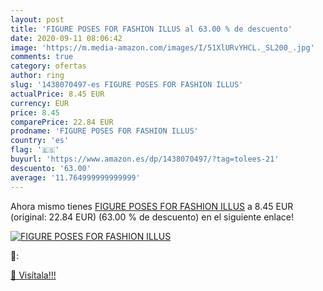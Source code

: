 ```yaml
---
layout: post
title: 'FIGURE POSES FOR FASHION ILLUS al 63.00 % de descuento'
date: 2020-09-11 08:06:42
image: 'https://m.media-amazon.com/images/I/51XlURvYHCL._SL200_.jpg'
comments: true
category: ofertas
author: ring
slug: '1438070497-es FIGURE POSES FOR FASHION ILLUS'
actualPrice: 8.45 EUR
currency: EUR
price: 8.45
comparePrice: 22.84 EUR
prodname: 'FIGURE POSES FOR FASHION ILLUS'
country: 'es'
flag: '🇪🇸'
buyurl: 'https://www.amazon.es/dp/1438070497/?tag=tolees-21'
descuento: '63.00'
average: '11.764999999999999'
---
```


Ahora mismo tienes [FIGURE POSES FOR FASHION ILLUS](https://www.amazon.es/dp/1438070497/?tag=tolees-21) a 8.45 EUR (original: 22.84 EUR) (63.00 %  de descuento) en el siguiente enlace!

[![FIGURE POSES FOR FASHION ILLUS](https://m.media-amazon.com/images/I/51XlURvYHCL._SL200_.jpg)](https://www.amazon.es/dp/1438070497/?tag=tolees-21)

🔎:


[🛒 Visítala!!!](https://www.amazon.es/dp/1438070497/?tag=tolees-21)
